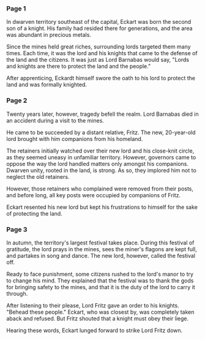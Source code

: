 ### Page 1

In dwarven territory southeast of the capital, Eckart was born the second son of a knight. His family had resided there for generations, and the area was abundant in precious metals.

Since the mines held great riches, surrounding lords targeted them many times. Each time, it was the lord and his knights that came to the defense of the land and the citizens. It was just as Lord Barnabas would say, "Lords and knights are there to protect the land and the people."

After apprenticing, Eckardt himself swore the oath to his lord to protect the land and was formally knighted.

### Page 2

Twenty years later, however, tragedy befell the realm. Lord Barnabas died in an accident during a visit to the mines.

He came to be succeeded by a distant relative, Fritz. The new, 20-year-old lord brought with him companions from his homeland.

The retainers initially watched over their new lord and his close-knit circle, as they seemed uneasy in unfamiliar territory. However, governors came to oppose the way the lord handled matters only amongst his companions. Dwarven unity, rooted in the land, is strong. As so, they implored him not to neglect the old retainers.

However, those retainers who complained were removed from their posts, and before long, all key posts were occupied by companions of Fritz.

Eckart resented his new lord but kept his frustrations to himself for the sake of protecting the land.

### Page 3

In autumn, the territory's largest festival takes place. During this festival of gratitude, the lord prays in the mines, sees the miner's flagons are kept full, and partakes in song and dance. The new lord, however, called the festival off.

Ready to face punishment, some citizens rushed to the lord's manor to try to change his mind. They explained that the festival was to thank the gods for bringing safety to the mines, and that it is the duty of the lord to carry it through.

After listening to their please, Lord Fritz gave an order to his knights. "Behead these people." Eckart, who was closest by, was completely taken aback and refused. But Fritz shouted that a knight must obey their liege.

Hearing these words, Eckart lunged forward to strike Lord Fritz down.